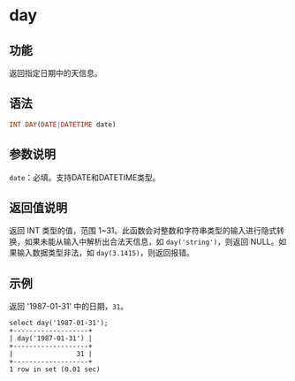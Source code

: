 # day

## 功能

返回指定日期中的天信息。

## 语法

```Haskell
INT DAY(DATE|DATETIME date)
```

## 参数说明

`date`：必填。支持DATE和DATETIME类型。

## 返回值说明

返回 INT 类型的值，范围 1~31。此函数会对整数和字符串类型的输入进行隐式转换，如果未能从输入中解析出合法天信息，如 `day('string')`，则返回 NULL。如果输入数据类型非法，如 `day(3.1415)`，则返回报错。

## 示例

返回 '1987-01-31' 中的日期，`31`。

```Plain Text
select day('1987-01-31');
+-------------------+
| day('1987-01-31') |
+-------------------+
|                31 |
+-------------------+
1 row in set (0.01 sec)
```
